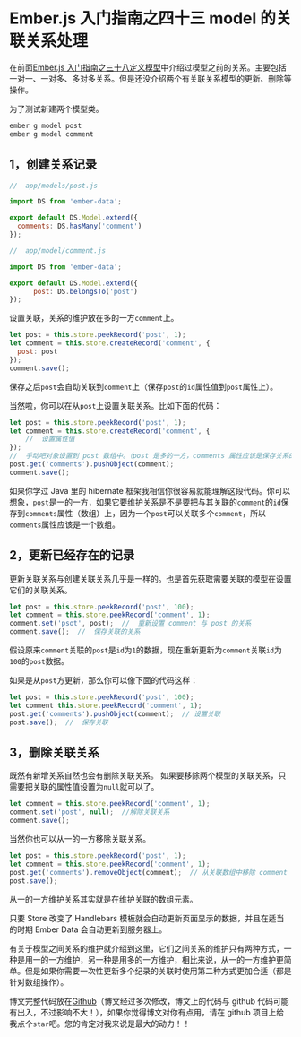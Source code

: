 # Ember.js 入门指南之四十三 model 的关联关系处理

在前面[Ember.js 入门指南之三十八定义模型](http://blog.ddlisting.com/2016/04/08/ding-yi-mo-xing/)中介绍过模型之前的关系。主要包括一对一、一对多、多对多关系。但是还没介绍两个有关联关系模型的更新、删除等操作。

为了测试新建两个模型类。

```js
ember g model post  
ember g model comment 
```

## 1，创建关系记录

```js
//  app/models/post.js

import DS from 'ember-data';

export default DS.Model.extend({  
  comments: DS.hasMany('comment')
});

//  app/model/comment.js

import DS from 'ember-data';

export default DS.Model.extend({  
      post: DS.belongsTo('post')
}); 
```

设置关联，关系的维护放在多的一方`comment`上。

```js
let post = this.store.peekRecord('post', 1);  
let comment = this.store.createRecord('comment', {  
  post: post
});
comment.save(); 
```

保存之后`post`会自动关联到`comment`上（保存`post`的`id`属性值到`post`属性上）。

当然啦，你可以在从`post`上设置关联关系。比如下面的代码：

```js
let post = this.store.peekRecord('post', 1);  
let comment = this.store.createRecord('comment', {  
    //  设置属性值
});
//  手动吧对象设置到 post 数组中。（post 是多的一方，comments 属性应该是保存关系的数组）
post.get('comments').pushObject(comment);  
comment.save(); 
```

如果你学过 Java 里的 hibernate 框架我相信你很容易就能理解这段代码。你可以想象，`post`是一的一方，如果它要维护关系是不是要把与其关联的`comment`的`id`保存到`comments`属性（数组）上，因为一个`post`可以关联多个`comment`，所以`comments`属性应该是一个数组。

## 2，更新已经存在的记录

更新关联关系与创建关联关系几乎是一样的。也是首先获取需要关联的模型在设置它们的关联关系。

```js
let post = this.store.peekRecord('post', 100);  
let comment = this.store.peekRecord('comment', 1);  
comment.set('psot', post);  //  重新设置 comment 与 post 的关系  
comment.save();  //  保存关联的关系 
```

假设原来`comment`关联的`post`是`id`为`1`的数据，现在重新更新为`comment`关联`id`为`100`的`post`数据。

如果是从`post`方更新，那么你可以像下面的代码这样：

```js
let post = this.store.peekRecord('post', 100);  
let comment this.store.peekRecord('comment', 1);  
post.get('comments').pushObject(comment);  // 设置关联  
post.save();  //  保存关联 
```

## 3，删除关联关系

既然有新增关系自然也会有删除关联关系。 如果要移除两个模型的关联关系，只需要把关联的属性值设置为`null`就可以了。

```js
let comment = this.store.peekRecord('comment', 1);  
comment.set('post', null);  //解除关联关系  
comment.save(); 
```

当然你也可以从一的一方移除关联关系。

```js
let post = this.store.peekRecord('post', 1);  
let comment = this.store.peekRecord('comment', 1);  
post.get('comments').removeObject(comment);  // 从关联数组中移除 comment  
post.save(); 
```

从一的一方维护关系其实就是在维护关联的数组元素。

只要 Store 改变了 Handlebars 模板就会自动更新页面显示的数据，并且在适当的时期 Ember Data 会自动更新到服务器上。

有关于模型之间关系的维护就介绍到这里，它们之间关系的维护只有两种方式，一种是用一的一方维护，另一种是用多的一方维护，相比来说，从一的一方维护更简单。但是如果你需要一次性更新多个纪录的关联时使用第二种方式更加合适（都是针对数组操作）。

博文完整代码放在[Github](https://github.com/ubuntuvim/my_emberjs_code)（博文经过多次修改，博文上的代码与 github 代码可能有出入，不过影响不大！），如果你觉得博文对你有点用，请在 github 项目上给我点个`star`吧。您的肯定对我来说是最大的动力！！